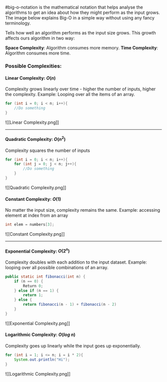 #big-o-notation is the mathematical notation that helps analyse the algorithms to get an idea about how they might perform as the input grows. The image below explains Big-O in a simple way without using any fancy terminology.

Tells how well an algorithm performs as the input size grows.
This growth affects ours algorithm in two way:

**Space Complexity**: Algorithm consumes more memory.
**Time Complexity**: Algorithm consumes more time.
### Possible Complexities:
#### Linear Complexity: $O(n)$
Complexity grows linearly over time - higher the number of inputs, higher the complexity. Example: Looping over all the items of an array.

```java
for (int i = 0; i < n; i++){
	//Do something
}
```

![[Linear Complexity.png]]

---
#### Quadratic Complexity: $O(n^2)$
Complexity squares the number of inputs

```java
for (int i = 0; i < n; i++){
	for (int j = 0; j < n; j++){
		//Do something
	}
}
```

![[Quadratic Complexity.png]]
#### Constant Complexity: $O(1)$
No matter the input size, complexity remains the same. Example: accessing element at index from an array

```java
int elem = numbers[3];
```

![[Constant Complexity.png]]

---
#### Exponential Complexity: $O(2^n)$
Complexity doubles with each addition to the input dataset. Example: looping over all possible combinations of an array.

```java
public static int fibonacci(int n) {
	if (n == 0) {
		Return 0;
	} else if (n == 1) {
		return 1;
	} else {
		return fibonacci(n - 1) + fibonacci(n - 2) 
	}
}
```

![[Exponential Complexity.png]]
#### Logarithmic Complexity: $O(log \ n)$

Complexity goes up linearly while the input goes up exponentially.
```java
for (int i = 1; i <= n; i = i * 2){
	System.out.println("Hi");
}
```

![[Logarithmic Complexity.png]]